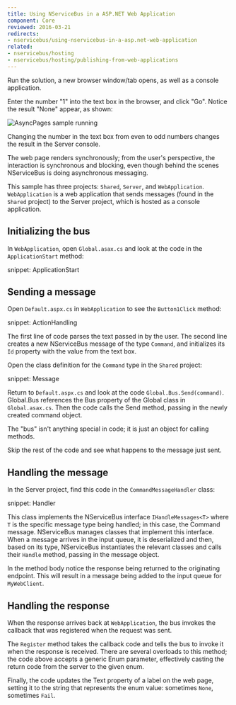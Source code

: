 ```yaml
---
title: Using NServiceBus in a ASP.NET Web Application
component: Core
reviewed: 2016-03-21
redirects:
- nservicebus/using-nservicebus-in-a-asp.net-web-application
related:
- nservicebus/hosting
- nservicebus/hosting/publishing-from-web-applications
---
```


Run the solution, a new browser window/tab opens, as well as a console application.

Enter the number "1" into the text box in the browser, and click "Go". Notice the result "None" appear, as shown:

![AsyncPages sample running](async-pages-running.png "AsyncPages sample running")

Changing the number in the text box from even to odd numbers changes the result in the Server console.

The web page renders synchronously; from the user's perspective, the interaction is synchronous and blocking, even though behind the scenes NServiceBus is doing asynchronous messaging.

This sample has three projects: `Shared`, `Server`, and `WebApplication`. `WebApplication` is a web application that sends messages (found in the `Shared` project) to the Server project, which is hosted as a console application.


## Initializing the bus

In `WebApplication`, open `Global.asax.cs` and look at the code in the `ApplicationStart` method:

snippet: ApplicationStart


## Sending a message

Open `Default.aspx.cs` in `WebApplication` to see the `Button1Click` method:

snippet: ActionHandling

The first line of code parses the text passed in by the user. The second line creates a new NServiceBus message of the type `Command`, and initializes its `Id` property with the value from the text box.

Open the class definition for the `Command` type in the `Shared` project:

snippet: Message

Return to `Default.aspx.cs` and look at the code `Global.Bus.Send(command)`. Global.Bus references the Bus property of the Global class in `Global.asax.cs`. Then the code calls the Send method, passing in the newly created command object.

The "bus" isn't anything special in code; it is just an object for calling methods.

Skip the rest of the code and see what happens to the message just sent.


## Handling the message

In the Server project, find this code in the `CommandMessageHandler` class:

snippet: Handler

This class implements the NServiceBus interface `IHandleMessages<T>` where `T` is the specific message type being handled; in this case, the Command message. NServiceBus manages classes that implement this interface. When a message arrives in the input queue, it is deserialized and then, based on its type, NServiceBus instantiates the relevant classes and calls their `Handle` method, passing in the message object.

In the method body notice the response being returned to the originating endpoint. This will result in a message being added to the input queue for `MyWebClient`.


## Handling the response

When the response arrives back at `WebApplication`, the bus invokes the callback that was registered when the request was sent.

The `Register` method takes the callback code and tells the bus to invoke it when the response is received. There are several overloads to this method; the code above accepts a generic Enum parameter, effectively casting the return code from the server to the given enum.

Finally, the code updates the Text property of a label on the web page, setting it to the string that represents the enum value: sometimes `None`, sometimes `Fail`.
